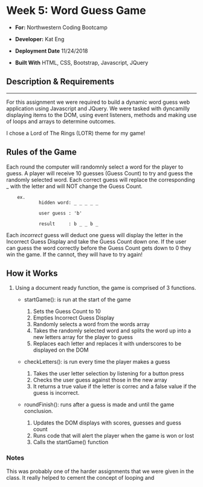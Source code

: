 # Week 5: Word Guess Game

- **For:** Northwestern Coding Bootcamp
- **Developer:** Kat Eng
- **Deployment Date** 11/24/2018

- **Built With** HTML, CSS, Bootstrap, Javascript, JQuery

## Description & Requirements
---
For this assignment we were required to build a dynamic word guess web application using Javascript and JQuery. We were tasked with dyncamilly displaying items to the DOM, using event listeners, methods and making use of loops and arrays to determine outcomes. 

I chose a Lord of The Rings (LOTR) theme for my game!

## Rules of the Game

Each round the computer will randomnly select a word for the player to guess. A player will receive 10 guesses (Guess Count) to try and guess the randomly selected word. Each correct guess will replace the corresponding _ with the letter and will NOT change the Guess Count.

        ex. 
                hidden word: _ _ _ _ _

                user guess : 'b'

                result     : b _ _ b _


 Each *incorrect* guess will deduct one guess will display the letter in the Incorrect Guess Display and take the Guess Count down one. If the user can guess the word correctly before the Guess Count gets down to 0 they win the game. If the cannot, they will have to try again!



## How it Works

1. Using a document ready function, the game is comprised of 3 functions. 

    * startGame(): is run at the start of the game
        1. Sets the Guess Count to 10
        2. Empties Incorrect Guess Display
        3. Randomly selects a word from the words array
        4. Takes the randomly selected word and splits the word up into a new letters array for the player to guess
        5. Replaces each letter and replaces it with underscores to be displayed on the DOM
        

    * checkLetters(): is run every time the player makes a guess
        1. Takes the user letter selection by listening for a button press
        2. Checks the user guess against those in the new array
        3. It returns a true value if the letter is correc and a false value if the guess is incorrect. 

    * roundFinish(): runs after a guess is made and until the game conclusion.
        1. Updates the DOM displays with scores, guesses and guess count
        2. Runs code that will alert the player when the game is won or lost
        3. Calls the startGame() function
        
### Notes

This was probably one of the harder assignments that we were given in the class. It really helped to cement the concept of looping and 









